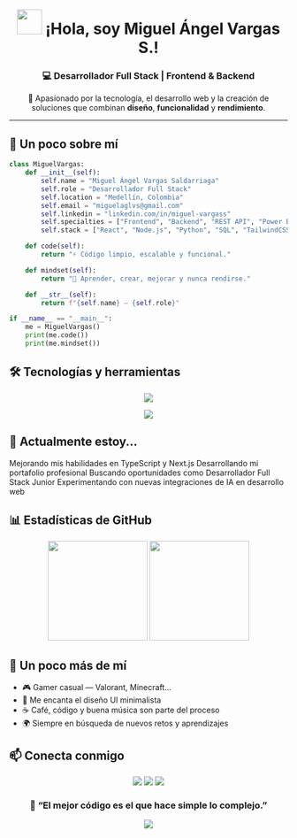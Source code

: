 <h1 align="center">
  <img src="https://media.giphy.com/media/hvRJCLFzcasrR4ia7z/giphy.gif" width="45">
  ¡Hola, soy <b>Miguel Ángel Vargas S.</b>!
</h1>

<h3 align="center">💻 Desarrollador Full Stack | Frontend & Backend</h3>

<p align="center">
  🚀 Apasionado por la tecnología, el desarrollo web y la creación de soluciones que combinan <b>diseño</b>, <b>funcionalidad</b> y <b>rendimiento</b>.
</p>

---

<h2>🧠 Un poco sobre mí</h2>

```python
class MiguelVargas:
    def __init__(self):
        self.name = "Miguel Ángel Vargas Saldarriaga"
        self.role = "Desarrollador Full Stack"
        self.location = "Medellín, Colombia"
        self.email = "miguelaglvs@gmail.com"
        self.linkedin = "linkedin.com/in/miguel-vargass"
        self.specialties = ["Frontend", "Backend", "REST API", "Power BI", "UX"]
        self.stack = ["React", "Node.js", "Python", "SQL", "TailwindCSS"]

    def code(self):
        return "⚡ Código limpio, escalable y funcional."

    def mindset(self):
        return "🧩 Aprender, crear, mejorar y nunca rendirse."

    def __str__(self):
        return f"{self.name} — {self.role}"

if __name__ == "__main__":
    me = MiguelVargas()
    print(me.code())
    print(me.mindset())
```

<h2>🛠️ Tecnologías y herramientas</h2> <p align="center"> <img src="https://skillicons.dev/icons?i=html,css,js,react,nodejs,express,python,mysql,git,github,tailwind,vscode,powerbi" /> </p>

<p align="center">
  <img src="https://komarev.com/ghpvc/?username=MiguelAglVs&label=Visitas&color=6C63FF&style=flat">
</p>

<h2>🌱 Actualmente estoy...</h2>
Mejorando mis habilidades en TypeScript y Next.js
Desarrollando mi portafolio profesional
Buscando oportunidades como Desarrollador Full Stack Junior
Experimentando con nuevas integraciones de IA en desarrollo web

<h2>📊 Estadísticas de GitHub</h2> <p align="center"> <img src="https://github-readme-stats.vercel.app/api?username=MiguelAglVs&show_icons=true&theme=tokyonight&hide_border=true" height="180"> <img src="https://github-readme-stats.vercel.app/api/top-langs/?username=MiguelAglVs&layout=compact&theme=tokyonight&hide_border=true" height="180"> </p>

<h2>🎯 Un poco más de mí</h2>
<ul>
  <li>🎮 Gamer casual — Valorant, Minecraft...</li>
  <li>🎨 Me encanta el diseño UI minimalista</li>
  <li>☕ Café, código y buena música son parte del proceso</li>
  <li>🌍 Siempre en búsqueda de nuevos retos y aprendizajes</li>
</ul>

<h2>📫 Conecta conmigo</h2> <p align="center"> <a href="mailto:miguelaglvs@gmail.com"><img src="https://img.shields.io/badge/Email-D14836?style=for-the-badge&logo=gmail&logoColor=white"></a> <a href="https://linkedin.com/in/miguel-vargass"><img src="https://img.shields.io/badge/LinkedIn-0A66C2?style=for-the-badge&logo=linkedin&logoColor=white"></a> <a href="https://github.com/MiguelAglVs"><img src="https://img.shields.io/badge/GitHub-171515?style=for-the-badge&logo=github&logoColor=white"></a> </p>

<h3 align="center">💬 “El mejor código es el que hace simple lo complejo.”</h3> <p align="center"> <img src="https://komarev.com/ghpvc/?username=MiguelAglVs&label=Visitas&color=6C63FF&style=flat"> </p>
